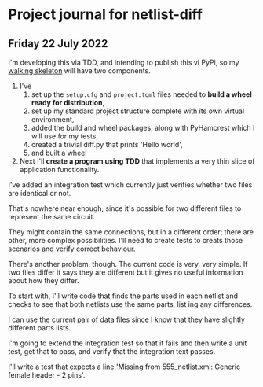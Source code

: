 # Project journal for netlist-diff

## Friday 22 July 2022

I'm  developing this via TDD, and intending to publish this vi PyPi, so my
[walking skeleton](https://www.techtarget.com/whatis/definition/walking-skeleton)
will have two components.

1. I've
   1. set up the `setup.cfg` and `project.toml` files needed to **build a wheel ready for distribution**,
   2. set up my standard project structure complete with its own virtual environment,
   3. added the build and wheel packages, along with PyHamcrest which I will use for my tests,
   4. created a trivial diff.py that prints 'Hello world',
   5. and built a wheel
2. Next I'll **create a program using TDD** that implements a very thin slice of application functionality.

I've added an integration test which currently just verifies whether two files are identical or not.

That's nowhere near enough, since it's possible for two different files to represent the same circuit.

They might contain the same connections, but in a different order; there are other, more complex possibilities.
I'll need to create tests to creats those scenarios and verify correct behaviour.

There's another problem, though. The current code is very, very simple. If two files differ it says they are 
different but it gives no useful information about how they differ.

To start with, I'll write code that finds the parts used in each netlist and checks to see that both netlists use 
the same parts, list ing any differences.

I can use the current pair of data files since I know that they have slightly different parts lists.

I'm going to extend the integration test so that it fails and then write a unit test, get that to pass, and verify 
that the integration text passes.

I'll write a test that expects a line 'Missing from 555_netlist.xml: Generic female header - 2 pins'.







